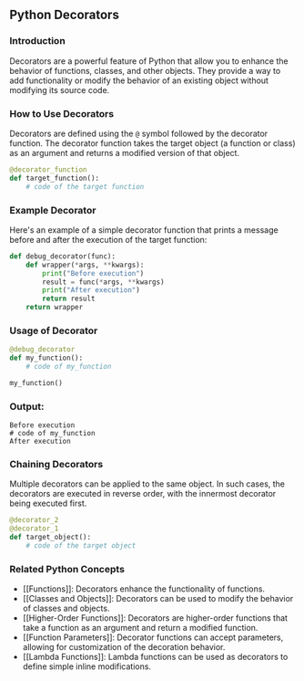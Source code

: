 ## Python Decorators

### Introduction
Decorators are a powerful feature of Python that allow you to enhance the behavior of functions, classes, and other objects. They provide a way to add functionality or modify the behavior of an existing object without modifying its source code.

### How to Use Decorators
Decorators are defined using the `@` symbol followed by the decorator function. The decorator function takes the target object (a function or class) as an argument and returns a modified version of that object.

```python
@decorator_function
def target_function():
    # code of the target function
```

### Example Decorator
Here's an example of a simple decorator function that prints a message before and after the execution of the target function:

```python
def debug_decorator(func):
    def wrapper(*args, **kwargs):
        print("Before execution")
        result = func(*args, **kwargs)
        print("After execution")
        return result
    return wrapper
```

### Usage of Decorator
```python
@debug_decorator
def my_function():
    # code of my_function

my_function()
```

### Output:
```console
Before execution
# code of my_function
After execution
```

### Chaining Decorators
Multiple decorators can be applied to the same object. In such cases, the decorators are executed in reverse order, with the innermost decorator being executed first.

```python
@decorator_2
@decorator_1
def target_object():
    # code of the target object
```

### Related Python Concepts

- [[Functions]]: Decorators enhance the functionality of functions.
- [[Classes and Objects]]: Decorators can be used to modify the behavior of classes and objects.
- [[Higher-Order Functions]]: Decorators are higher-order functions that take a function as an argument and return a modified function.
- [[Function Parameters]]: Decorator functions can accept parameters, allowing for customization of the decoration behavior.
- [[Lambda Functions]]: Lambda functions can be used as decorators to define simple inline modifications.